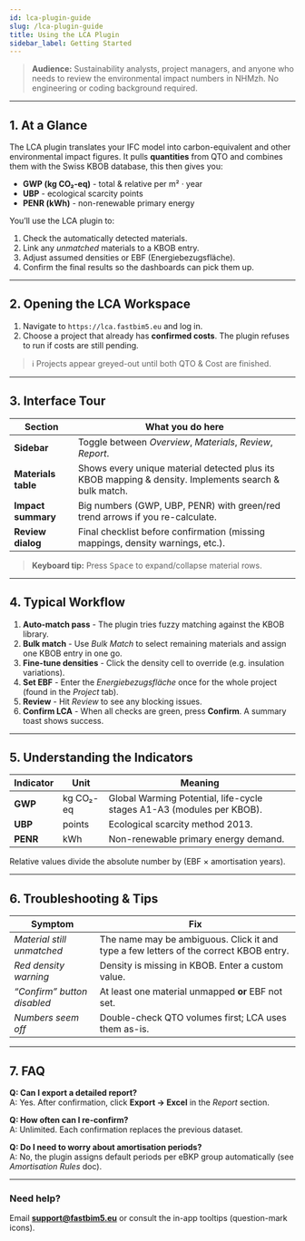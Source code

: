 ```yaml
---
id: lca-plugin-guide
slug: /lca-plugin-guide
title: Using the LCA Plugin
sidebar_label: Getting Started
---
```


> **Audience:** Sustainability analysts, project managers, and anyone who needs to review the environmental impact numbers in NHMzh. No engineering or coding background required.

---

## 1. At a Glance

The LCA plugin translates your IFC model into carbon-equivalent and other environmental impact figures.  It pulls **quantities** from QTO and combines them with the Swiss KBOB database, this then gives you:

* **GWP (kg CO₂-eq)** - total & relative per m² · year
* **UBP** - ecological scarcity points
* **PENR (kWh)** - non-renewable primary energy

You’ll use the LCA plugin to:

1. Check the automatically detected materials.
2. Link any *unmatched* materials to a KBOB entry.
3. Adjust assumed densities or EBF (Energiebezugsfläche).
4. Confirm the final results so the dashboards can pick them up.

---

## 2. Opening the LCA Workspace

1. Navigate to `https://lca.fastbim5.eu` and log in.
2. Choose a project that already has **confirmed costs**.  The plugin refuses to run if costs are still pending.

> ℹ️ Projects appear greyed-out until both QTO & Cost are finished.

---

## 3. Interface Tour

| Section | What you do here |
|---------|------------------|
| **Sidebar** | Toggle between *Overview*, *Materials*, *Review*, *Report*. |
| **Materials table** | Shows every unique material detected plus its KBOB mapping & density. Implements search & bulk match. |
| **Impact summary** | Big numbers (GWP, UBP, PENR) with green/red trend arrows if you re-calculate. |
| **Review dialog** | Final checklist before confirmation (missing mappings, density warnings, etc.). |

> **Keyboard tip:** Press <kbd>Space</kbd> to expand/collapse material rows.

---

## 4. Typical Workflow

1. **Auto-match pass** - The plugin tries fuzzy matching against the KBOB library.
2. **Bulk match** - Use *Bulk Match* to select remaining materials and assign one KBOB entry in one go.
3. **Fine-tune densities** - Click the density cell to override (e.g. insulation variations).
4. **Set EBF** - Enter the *Energiebezugsfläche* once for the whole project (found in the *Project* tab).
5. **Review** - Hit *Review* to see any blocking issues.
6. **Confirm LCA** - When all checks are green, press **Confirm**. A summary toast shows success.

---

## 5. Understanding the Indicators

| Indicator | Unit | Meaning |
|-----------|------|---------|
| **GWP** | kg CO₂-eq | Global Warming Potential, life-cycle stages A1-A3 (modules per KBOB). |
| **UBP** | points | Ecological scarcity method 2013. |
| **PENR** | kWh | Non-renewable primary energy demand. |

Relative values divide the absolute number by (EBF × amortisation years).

---

## 6. Troubleshooting & Tips

| Symptom | Fix |
|---------|-----|
| *Material still unmatched* | The name may be ambiguous. Click it and type a few letters of the correct KBOB entry. |
| *Red density warning* | Density is missing in KBOB. Enter a custom value. |
| *“Confirm” button disabled* | At least one material unmapped **or** EBF not set. |
| *Numbers seem off* | Double-check QTO volumes first; LCA uses them as-is. |

---

## 7. FAQ

**Q: Can I export a detailed report?**  
A: Yes. After confirmation, click **Export → Excel** in the *Report* section.

**Q: How often can I re-confirm?**  
A: Unlimited. Each confirmation replaces the previous dataset.

**Q: Do I need to worry about amortisation periods?**  
A: No, the plugin assigns default periods per eBKP group automatically (see *Amortisation Rules* doc).

---

### Need help?
Email **support@fastbim5.eu** or consult the in-app tooltips (question-mark icons). 